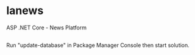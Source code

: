 # lanews

ASP .NET Core - News Platform

##

Run "update-database" in Package Manager Console then start solution.
